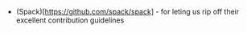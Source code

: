 - (Spack)[https://github.com/spack/spack] - for leting us rip off their excellent contribution guidelines